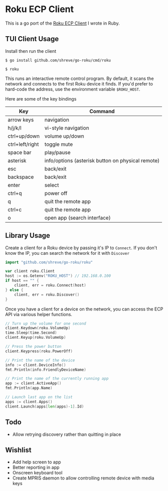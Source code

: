 Roku ECP Client
===============

This is a go port of the [Roku ECP Client](https://github.com/shreve/roku-ecp) I wrote in Ruby.

## TUI Client Usage

Install then run the client

```
$ go install github.com/shreve/go-roku/cmd/roku

$ roku
```

This runs an interactive remote control program. By default, it scans the
network and connects to the first Roku device it finds. If you'd prefer to
hard-code the address, use the environment variable `$ROKU_HOST`.

Here are some of the key bindings

| Key             | Command                                           |
|-----------------|---------------------------------------------------|
| arrow keys      | navigation                                        |
| h/j/k/l         | vi-style navigation                               |
| ctrl+up/down    | volume up/down                                    |
| ctrl+left/right | toggle mute                                       |
| space bar       | play/pause                                        |
| asterisk        | info/options (asterisk button on physical remote) |
| esc             | back/exit                                         |
| backspace       | back/exit                                         |
| enter           | select                                            |
| ctrl+q          | power off                                         |
| q               | quit the remote app                               |
| ctrl+c          | quit the remote app                               |
| o               | open app (search interface)                       |


## Library Usage

Create a client for a Roku device by passing it's IP to `Connect`. If you don't know the IP, you can search the network for it with `Discover`

```go
import "github.com/shreve/go-roku/roku"

var client roku.Client
host := os.Getenv("ROKU_HOST") // 192.168.0.100
if host == "" {
    client, err = roku.Connect(host)
} else {
    client, err = roku.Discover()
}
```

Once you have a client for a device on the network, you can access the ECP API via various helper functions.

```go
// Turn up the volume for one second
client.Keydown(roku.VolumeUp)
time.Sleep(time.Second)
client.Keyup(roku.VolumeUp)

// Press the power button
client.Keypress(roku.PowerOff)

// Print the name of the device
info := client.DeviceInfo()
fmt.Println(info.FriendlyDeviceName)

// Print the name of the currently running app
app := client.ActiveApp()
fmt.Println(app.Name)

// Launch last app on the list
apps := client.Apps()
client.Launch(apps[len(apps)-1].Id)
```

## Todo

* Allow retrying discovery rather than quitting in place

## Wishlist

* Add help screen to app
* Better reporting in app
* Onscreen keyboard tool
* Create MPRIS daemon to allow controlling remote device with media keys
